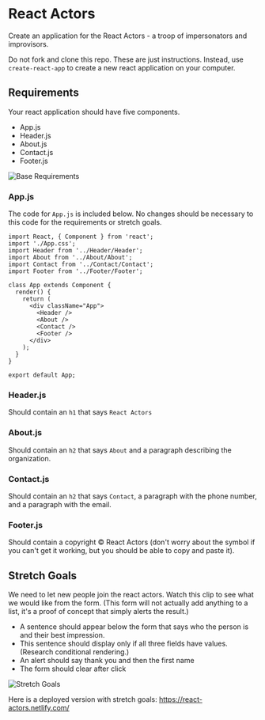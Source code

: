 # React Actors

Create an application for the React Actors - a troop of impersonators and improvisors.

Do not fork and clone this repo. These are just instructions. Instead, use `create-react-app` to create a new react application on your computer.

## Requirements

Your react application should have five components.

- App.js
- Header.js
- About.js
- Contact.js
- Footer.js

![Base Requirements](images/base-requirements.png)

### App.js

The code for `App.js` is included below. No changes should be necessary to this code for the requirements or stretch goals.

```JSX
import React, { Component } from 'react';
import './App.css';
import Header from '../Header/Header';
import About from '../About/About';
import Contact from '../Contact/Contact';
import Footer from '../Footer/Footer';

class App extends Component {
  render() {
    return (
      <div className="App">
        <Header />
        <About />
        <Contact />
        <Footer />
      </div>
    );
  }
}

export default App;

```

### Header.js

Should contain an `h1` that says `React Actors`

### About.js

Should contain an `h2` that says `About` and a paragraph describing the organization.

### Contact.js

Should contain an `h2` that says `Contact`, a paragraph with the phone number, and a paragraph with the email.

### Footer.js

Should contain a copyright © React Actors (don't worry about the symbol if you can't get it working, but you should be able to copy and paste it).

## Stretch Goals

We need to let new people join the react actors. Watch this clip to see what we would like from the form. (This form will not actually add anything to a list, it's a proof of concept that simply alerts the result.)

- A sentence should appear below the form that says who the person is and their best impression.
- This sentence should display only if all three fields have values. (Research conditional rendering.)
- An alert should say thank you and then the first name
- The form should clear after click

![Stretch Goals](images/stretch-goals.gif)

Here is a deployed version with stretch goals: https://react-actors.netlify.com/